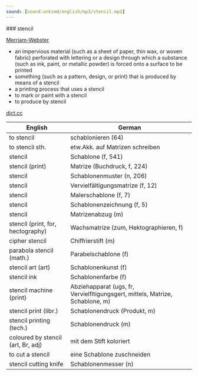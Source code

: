 ```yaml
---
sound: [sound:ankimd/english/mp3/stencil.mp3]
---
```


\### stencil

[Merriam-Webster](https://www.merriam-webster.com/dictionary/stencil)

- an impervious material (such as a sheet of paper, thin wax, or woven fabric) perforated with lettering or a design through which a substance (such as ink, paint, or metallic powder) is forced onto a surface to be printed
- something (such as a pattern, design, or print) that is produced by means of a stencil
- a printing process that uses a stencil
- to mark or paint with a stencil
- to produce by stencil

[dict.cc](https://www.dict.cc/stencil)

| English        | German       |
| -------------- | ------------ |
| to stencil | schablonieren (64) |
| to stencil sth. | etw.Akk. auf Matrizen schreiben |
| stencil | Schablone (f, 541) |
| stencil (print) | Matrize (Buchdruck, f, 224) |
| stencil | Schablonenmuster (n, 206) |
| stencil | Vervielfältigungsmatrize (f, 12) |
| stencil | Malerschablone (f, 7) |
| stencil | Schablonenzeichnung (f, 5) |
| stencil | Matrizenabzug (m) |
| stencil (print, for, hectography) | Wachsmatrize (zum, Hektographieren, f) |
| cipher stencil | Chiffrierstift (m) |
| parabola stencil (math.) | Parabelschablone (f) |
| stencil art (art) | Schablonenkunst (f) |
| stencil ink | Schablonenfarbe (f) |
| stencil machine (print) | Abziehapparat (ugs, fr, Vervielfltigungsgert, mittels, Matrize, Schablone, m) |
| stencil print (libr.) | Schablonendruck (Produkt, m) |
| stencil printing (tech.) | Schablonendruck (m) |
| coloured by stencil (art, Br, adj) | mit dem Stift koloriert |
| to cut a stencil | eine Schablone zuschneiden |
| stencil cutting knife | Schablonenmesser (n) |
